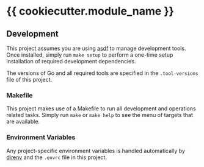 # {{ cookiecutter.module_name }}

## Development

This project assumes you are using [asdf](https://asdf-vm.com/) to manage
development tools. Once installed, simply run `make setup` to perform a
one-time setup installation of required development dependencies.

The versions of Go and all required tools are specified in the
`.tool-versions` file of this project.

### Makefile

This project makes use of a Makefile to run all development and operations
related tasks. Simply run `make` or `make help` to see the menu of targets that are available.

### Environment Variables

Any project-specific environment variables is handled automatically by
[direnv](https://direnv.net) and the `.envrc` file in this project.
